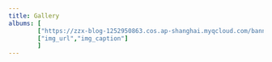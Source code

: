 ```yaml
---
title: Gallery
albums: [
        ["https://zzx-blog-1252950863.cos.ap-shanghai.myqcloud.com/banner.jpg","img_caption"],
        ["img_url","img_caption"]
        ]
---
```

